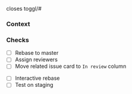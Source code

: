 <!-- Please consider creating this pull request as a draft if it's not finished -->

closes toggl/<project>#<issue>

### Context
<!-- OPTIONAL, delete if not necessary -->
<!-- Whatever you think it's relevant to the reviewers, like: -->
<!-- - What was the chosen approach? -->
<!-- - What relevant information reviewers should be pay attention to? -->
<!-- - Link dependent/related issues or pull requests if any -->
 
### Checks
<!-- REQUIRED -->
- [ ] Rebase to master
- [ ] Assign reviewers
- [ ] Move related issue card to `In review` column
<!-- Sanity checks to certify correct flow is being followed -->
<!-- OPTIONAL, delete if not necessary -->
- [ ] Interactive rebase
- [ ] Test on staging

